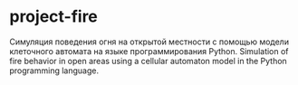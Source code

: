 # project-fire
Симуляция поведения огня на открытой местности с помощью модели клеточного автомата на языке программирования Python. Simulation of fire behavior in open areas using a cellular automaton model in the Python programming language.
